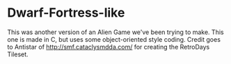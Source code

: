 # Dwarf-Fortress-like
This was another version of an Alien Game we've been trying to make. This one is made in C, but uses some object-oriented style coding.
Credit goes to Antistar of http://smf.cataclysmdda.com/ for creating the RetroDays Tileset.
